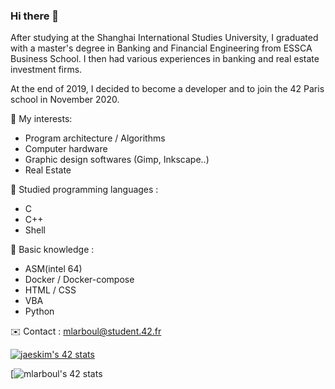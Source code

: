 ### Hi there 👋

After studying at the Shanghai International Studies University, I graduated with a master's degree in Banking and Financial Engineering from ESSCA Business School.
I then had various experiences in banking and real estate investment firms.

At the end of 2019, I decided to become a developer and to join the 42 Paris school in November 2020.

🧐 My interests: 
- Program architecture / Algorithms
- Computer hardware
- Graphic design softwares (Gimp, Inkscape..)
- Real Estate

🧠 Studied programming languages : 
- C
- C++
- Shell

🌱 Basic knowledge :
- ASM(intel 64)
- Docker / Docker-compose
- HTML / CSS
- VBA
- Python

✉️ Contact :
mlarboul@student.42.fr

[![jaeskim's 42 stats](https://badge42.herokuapp.com/api/stats/mlarboul?privacyEmail=true&privacyName=true)](https://github.com/UnDesSix)

[![mlarboul's 42 stats](https://badge42.vercel.app/api/v2/cl1lbph84000609me77m1bjpv/stats?cursusId=21&coalitionId=12)

